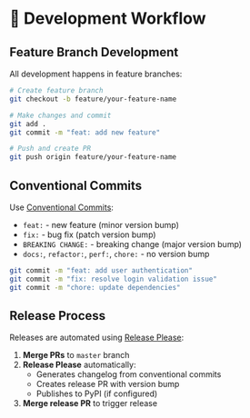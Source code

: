 # 🔄 Development Workflow

## Feature Branch Development

All development happens in feature branches:

```bash
# Create feature branch
git checkout -b feature/your-feature-name

# Make changes and commit
git add .
git commit -m "feat: add new feature"

# Push and create PR
git push origin feature/your-feature-name
```

## Conventional Commits

Use [Conventional Commits](https://www.conventionalcommits.org/):

- `feat:` - new feature (minor version bump)
- `fix:` - bug fix (patch version bump)
- `BREAKING CHANGE:` - breaking change (major version bump)
- `docs:`, `refactor:`, `perf:`, `chore:` - no version bump

```bash
git commit -m "feat: add user authentication"
git commit -m "fix: resolve login validation issue"
git commit -m "chore: update dependencies"
```

## Release Process

Releases are automated using [Release Please](https://github.com/googleapis/release-please):

1. **Merge PRs** to `master` branch
2. **Release Please** automatically:
   - Generates changelog from conventional commits
   - Creates release PR with version bump
   - Publishes to PyPI (if configured)
3. **Merge release PR** to trigger release
